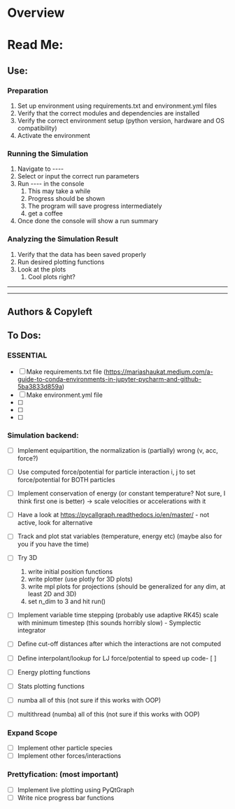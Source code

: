 # Overview

# Read Me:

## Use:
### Preparation
1. Set up environment using requirements.txt and environment.yml files
2. Verify that the correct modules and dependencies are installed
3. Verify the correct environment setup (python version, hardware and OS compatibility)
4. Activate the environment
### Running the Simulation
1. Navigate to ----
2. Select or input the correct run parameters
3. Run ---- in the console
   1. This may take a while
   2. Progress should be shown
   3. The program will save progress intermediately
   4. get a coffee
4. Once done the console will show a run summary
### Analyzing the Simulation Result
1. Verify that the data has been saved properly
2. Run desired plotting functions
3. Look at the plots
   1. Cool plots right?

---
---

## Authors & Copyleft




## To Dos:
### ESSENTIAL
- [ ] Make requirements.txt file (https://mariashaukat.medium.com/a-guide-to-conda-environments-in-jupyter-pycharm-and-github-5ba3833d859a)
- [ ] Make environment.yml file
- [ ]
- [ ]
- [ ]

### Simulation backend:
- [ ] Implement equipartition, the normalization is (partially) wrong (v, acc, force?)
- [ ] Use computed force/potential for particle interaction i, j to set force/potential for BOTH particles
- [ ] Implement conservation of energy (or constant temperature? Not sure, I think first one is better) 
  -> scale velocities or accelerations with it
- [ ] Have a look at https://pycallgraph.readthedocs.io/en/master/ - not active, look for alternative
- [ ] Track and plot stat variables (temperature, energy etc) (maybe also for you if you have the time)
- [ ] Try 3D 
    1) write initial position functions 
    2) write plotter (use plotly for 3D plots)
    3) write mpl plots for projections (should be generalized for any dim, at least 2D and 3D)
    4) set n_dim to 3 and hit run()
    
- [ ] Implement variable time stepping (probably use adaptive RK45) scale with minimum timestep 
  (this sounds horribly slow) - Symplectic integrator 
- [ ] Define cut-off distances after which the interactions are not computed
- [ ] Define interpolant/lookup for LJ force/potential to speed up code- [ ]
- [ ] Energy plotting functions
- [ ] Stats plotting functions
- [ ] numba all of this (not sure if this works with OOP)
- [ ] multithread (numba) all of this (not sure if this works with OOP)

### Expand Scope
- [ ] Implement other particle species
- [ ] Implement other forces/interactions

### Prettyfication: (most important)
- [ ] Implement live plotting using PyQtGraph
- [ ] Write nice progress bar functions